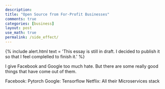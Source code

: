 ```yaml
---
description: 
title: "Open Source from For-Profit Businesses"
comments: true
categories: [business]
layout: post
use_math: true
permalink: /side_effect/
---
```


{% include alert.html text = 'This essay is still in draft. I decided to publish it so that I feel complelled to finish it.' %}

I give Facebook and Google too much hate. But there are some really good things that have come out of them.

Facebook: Pytorch
Google: Tensorflow
Netflix: All their Microservices stack